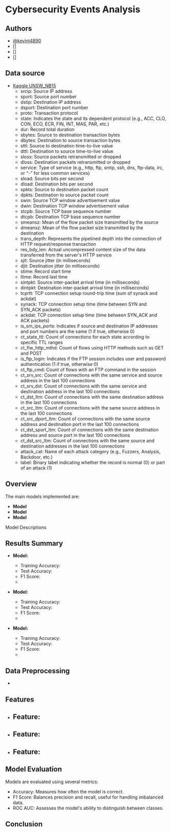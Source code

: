 # Cybersecurity Events Analysis

## Authors

- [@kevint4890](https://www.github.com/kevint4890)
- []
- []
- []

## Data source

- [Kaggle UNSW_NB15](https://www.kaggle.com/datasets/mrwellsdavid/unsw-nb15/data?select=UNSW_NB15_training-set.csv)
  * srcip: Source IP address
  * sport: Source port number
  * dstip: Destination IP address
  * dsport: Destination port number
  * proto: Transaction protocol
  * state: Indicates the state and its dependent protocol (e.g., ACC, CLO, CON, ECO, ECR, FIN, INT, MAS, PAR, etc.)
  * dur: Record total duration
  * sbytes: Source to destination transaction bytes
  * dbytes: Destination to source transaction bytes
  * sttl: Source to destination time-to-live value
  * dttl: Destination to source time-to-live value
  * sloss: Source packets retransmitted or dropped
  * dloss: Destination packets retransmitted or dropped
  * service: Type of service (e.g., http, ftp, smtp, ssh, dns, ftp-data, irc, or "-" for less common services)
  * sload: Source bits per second
  * dload: Destination bits per second
  * spkts: Source to destination packet count
  * dpkts: Destination to source packet count
  * swin: Source TCP window advertisement value
  * dwin: Destination TCP window advertisement value
  * stcpb: Source TCP base sequence number
  * dtcpb: Destination TCP base sequence number
  * smeansz: Mean of the flow packet size transmitted by the source
  * dmeansz: Mean of the flow packet size transmitted by the destination
  * trans_depth: Represents the pipelined depth into the connection of HTTP request/response transaction
  * res_bdy_len: Actual uncompressed content size of the data transferred from the server's HTTP service
  * sjit: Source jitter (in milliseconds)
  * djit: Destination jitter (in milliseconds)
  * stime: Record start time
  * ltime: Record last time
  * sintpkt: Source inter-packet arrival time (in milliseconds)
  * dintpkt: Destination inter-packet arrival time (in milliseconds)
  * tcprtt: TCP connection setup round-trip time (sum of synack and ackdat)
  * synack: TCP connection setup time (time between SYN and SYN_ACK packets)
  * ackdat: TCP connection setup time (time between SYN_ACK and ACK packets)
  * is_sm_ips_ports: Indicates if source and destination IP addresses and port numbers are the same (1 if true, otherwise 0)
  * ct_state_ttl: Count of connections for each state according to specific TTL ranges
  * ct_flw_http_mthd: Count of flows using HTTP methods such as GET and POST
  * is_ftp_login: Indicates if the FTP session includes user and password authentication (1 if true, otherwise 0)
  * ct_ftp_cmd: Count of flows with an FTP command in the session
  * ct_srv_src: Count of connections with the same service and source address in the last 100 connections
  * ct_srv_dst: Count of connections with the same service and destination address in the last 100 connections
  * ct_dst_ltm: Count of connections with the same destination address in the last 100 connections
  * ct_src_ltm: Count of connections with the same source address in the last 100 connections
  * ct_src_dport_ltm: Count of connections with the same source address and destination port in the last 100 connections
  * ct_dst_sport_ltm: Count of connections with the same destination address and source port in the last 100 connections
  * ct_dst_src_ltm: Count of connections with the same source and destination addresses in the last 100 connections
  * attack_cat: Name of each attack category (e.g., Fuzzers, Analysis, Backdoor, etc.)
  * label: Binary label indicating whether the record is normal (0) or part of an attack (1)


## Overview


The main models implemented are:
- **Model**
- **Model**
- **Model**

Model Descriptions

## Results Summary
- **Model:**
  - Training Accuracy: 
  - Test Accuracy: 
  - F1 Score: 
  - 

- **Model:**
  - Training Accuracy: 
  - Test Accuracy: 
  - F1 Score: 
  - 

- **Model:**
  - Training Accuracy: 
  - Test Accuracy:
  - F1 Score: 
  - 

## Data Preprocessing
- 

## Features
- **Feature:**
  - 
- **Feature:**
  - 
- **Feature:**
  - 

## Model Evaluation
Models are evaluated using several metrics:
- Accuracy: Measures how often the model is correct.
- F1 Score: Balances precision and recall, useful for handling imbalanced data.
- ROC AUC: Assesses the model's ability to distinguish between classes.

## Conclusion

